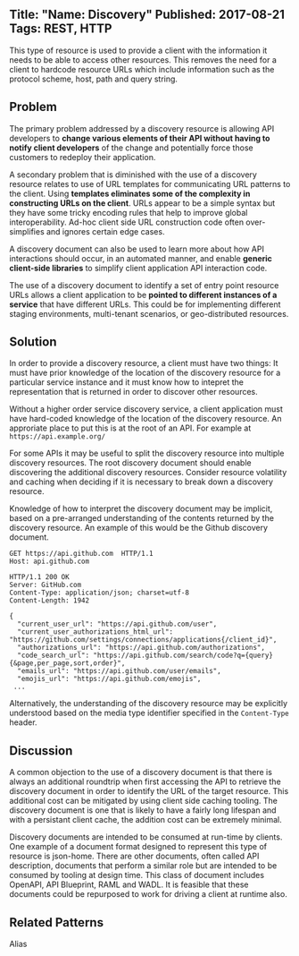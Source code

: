 Title: "Name: Discovery"
Published: 2017-08-21
Tags: REST, HTTP
---
This type of resource is used to provide a client with the information it needs to be able to access other resources.  This removes the need for a client to hardcode resource URLs which include information such as the protocol scheme, host, path and query string.

## Problem
The primary problem addressed by a discovery resource is allowing API developers to **change various elements of their API without having to notify client developers** of the change and potentially force those customers to redeploy their application.  

A secondary problem that is diminished with the use of a discovery resource relates to use of URL templates for communicating URL patterns to the client. Using **templates eliminates some of the complexity in constructing URLs on the client**. URLs appear to be a simple syntax but they have some tricky encoding rules that help to improve global interoperability. Ad-hoc client side URL construction code often over-simplifies and ignores certain edge cases.

A discovery document can also be used to learn more about how API interactions should occur, in an automated manner, and enable **generic client-side libraries** to simplify client application API interaction code.

The use of a discovery document to identify a set of entry point resource URLs allows a client application to be **pointed to different instances of a service** that have different URLs.  This could be for implementing different staging environments, multi-tenant scenarios, or geo-distributed resources.

## Solution
In order to provide a discovery resource, a client must have two things:  It must have prior knowledge of the location of the discovery resource for a particular service instance and it must know how to intepret the representation that is returned in order to discover other resources. 

Without a higher order service discovery service, a client application must have hard-coded knowledge of the location of the discovery resource.  An approriate place to put this is at the root of an API. For example at `https://api.example.org/`

For some APIs it may be useful to split the discovery resource into multiple discovery resources. The root discovery document should enable discovering the additional discovery resources.  Consider resource volatility and caching when deciding if it is necessary to break down a discovery resource.

Knowledge of how to interpret the discovery document may be implicit, based on a pre-arranged understanding of the contents returned by the discovery resource. An example of this would be the Github discovery document.  

```
GET https://api.github.com  HTTP/1.1
Host: api.github.com

HTTP/1.1 200 OK
Server: GitHub.com
Content-Type: application/json; charset=utf-8
Content-Length: 1942

{
  "current_user_url": "https://api.github.com/user",
  "current_user_authorizations_html_url": "https://github.com/settings/connections/applications{/client_id}",
  "authorizations_url": "https://api.github.com/authorizations",
  "code_search_url": "https://api.github.com/search/code?q={query}{&page,per_page,sort,order}",
  "emails_url": "https://api.github.com/user/emails",
  "emojis_url": "https://api.github.com/emojis",
 ...
```

Alternatively, the understanding of the discovery resource may be explicitly understood based on the media type identifier specified in the `Content-Type` header.

## Discussion
A common objection to the use of a discovery document is that there is always an additional roundtrip when first accessing the API to retrieve the discovery document in order to identify the URL of the target resource. This additional cost can be mitigated by using client side caching tooling. The discovery document is one that is likely to have a fairly long lifespan and with a persistant client cache, the addition cost can be extremely minimal.

Discovery documents are intended to be consumed at run-time by clients.  One example of a document format designed to represent this type of resource is json-home.  There are other documents, often called API description, documents that perform a similar role but are intended to be consumed by tooling at design time.  This class of document includes OpenAPI, API Blueprint, RAML and WADL.  It is feasible that these documents could be repurposed to work for driving a client at runtime also. 

## Related Patterns
Alias